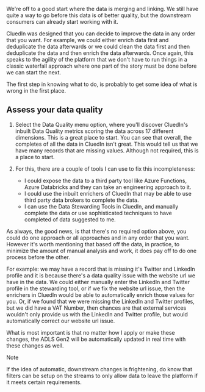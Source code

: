 We're off to a good start where the data is merging and linking. We still have quite a way to go before this data is of better quality, but the downstream consumers can already start working with it.

CluedIn was designed that you can decide to improve the data in any order that you want. For example, we could either enrich data first and deduplicate the data afterwards or we could clean the data first and then deduplicate the data and then enrich the data afterwards. Once again, this speaks to the agility of the platform that we don't have to run things in a classic waterfall approach where one part of the story must be done before we can start the next. 

The first step in knowing what to do, is probably to get some idea of what is wrong in the first place. 

## Assess your data quality

1. Select the Data Quality menu option, where you'll discover CluedIn's inbuilt Data Quality metrics scoring the data across 17 different dimensions. This is a great place to start. You can see that overall, the completes of all the data in CluedIn isn't great. This would tell us that we have many records that are missing values. Although not required, this is a place to start. 

1. For this, there are a couple of tools I can use to fix this incompleteness:

    - I could expose the data to a third party tool like Azure Functions, Azure Databricks and they can take an engineering approach to it.
    - I could use the inbuilt enrichers of CluedIn that may be able to use third party data brokers to complete the data.
    - I can use the Data Stewarding Tools in CluedIn, and manually complete the data or use sophisticated techniques to have completed of data suggested to me.

 As always, the good news, is that there's no required option above, you could do one approach or all approaches and in any order that you want. However it's worth mentioning that based off the data, in practice, to minimize the amount of manual analysis and work, it does pay off to do one process before the other.

For example: we may have a record that is missing it's Twitter and LinkedIn profile and it is because there's a data quality issue with the website url we have in the data. We could either manually enter the LinkedIn and Twitter profile in the stewarding tool, or if we fix the website url issue, then the enrichers in CluedIn would be able to automatically enrich those values for you. Or, if we found that we were missing the LinkedIn and Twitter profiles, but we did have a VAT Number, then chances are that external services wouldn't only provide us with the LinkedIn and Twitter profile, but would automatically correct our website url issue.

 What is most important is that no matter how I apply or make these changes, the ADLS Gen2 will be automatically updated in real time with these changes as well.

>[!NOTE] 
> If the idea of automatic, downstream changes is frightening, do know that filters can be setup on the streams to only allow data to leave the platform if it meets certain requirements. 
